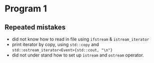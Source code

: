 # Program 1


## Repeated mistakes 

* did not know how to read in file using `ifstream` & `istream_iterator`
* print iterator by copy, using `std::copy` and `std::ostream_iterator<Event>{std::cout, "\n"}`
* did not under stand how to set up `istream` and `ostream` operator. 
